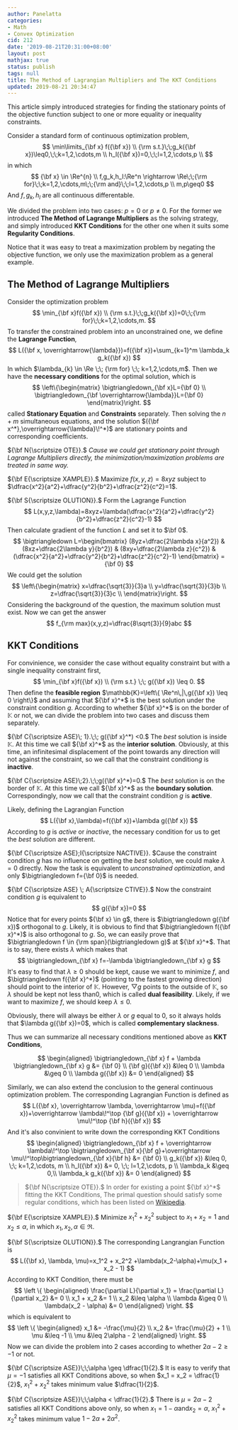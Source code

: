 ```yaml
---
author: Panelatta
categories:
- Math
- Convex Optimization
cid: 212
date: '2019-08-21T20:31:00+08:00'
layout: post
mathjax: true
status: publish
tags: null
title: The Method of Lagrangian Multipliers and The KKT Conditions
updated: 2019-08-21 20:34:47
---
```


This article simply introduced strategies for finding the stationary points of the objective function subject to one or more equality or inequality constraints. 

Consider a standard form of continuous optimization problem,
$$
\min\limits_{\bf x} f({\bf x}) \\
{\rm s.t.}\;\;g_k({\bf x})\leq0,\;\;k=1,2,\cdots,m \\
h_l({\bf x})=0,\;\;l=1,2,\cdots,p \\
$$
in which
$$
{\bf x} \in \Re^{n} \\
f,g_k,h_l:\Re^n \rightarrow \Re\;\;{\rm for}\;\;k=1,2,\cdots,m\;\;{\rm and}\;\;l=1,2,\cdots,p \\
m,p\geq0
$$
And $f,g_k,h_l$ are all continuous differentable.

We divided the problem into two cases: $p = 0$ or $p \neq 0$. For the former we introduced **The Method of Lagrange Multipliers** as the solving strategy, and simply introduced **KKT Conditions** for the other one when it suits some **Regularity Conditions**. 

Notice that it was easy to treat a maximization problem by negating the objective function, we only use the maximization problem as a general example. 

<!--more-->

## The Method of Lagrange Multipliers

Consider the optimization problem
$$
\min_{\bf x}f({\bf x}) \\
{\rm s.t.}\;\;g_k({\bf x})=0\;\;{\rm for}\;\;k=1,2,\cdots,m.
$$
To transfer the constrained problem into an unconstrained one, we define the **Lagrange Function**,
$$
L({\bf x, \overrightarrow{\lambda}})=f({\bf x})+\sum_{k=1}^m \lambda_k g_k({\bf x})
$$
In which $\lambda_{k} \in \Re \;\; {\rm for} \;\; k=1,2,\cdots,m$. Then we have the **necessary conditions** for the optimal solution, which is
$$
\left\{\begin{matrix}
\bigtriangledown_{\bf x}L={\bf 0} \\
\bigtriangledown_{\bf \overrightarrow{\lambda}}L={\bf 0}
\end{matrix}\right.
$$
called **Stationary Equation** and **Constraints** separately. Then solving the $n+m$ simultaneous equations, and the solution $({\bf x^*},\overrightarrow{\lambda}\!^*)$ are stationary points and corresponding coefficients.

${\bf N{\scriptsize OTE}}.$   *Cause we could get stationary point through Lagrange Multipliers directly, the minimization/maximization problems are treated in same way.*

${\bf E{\scriptsize XAMPLE}}.$   Maximize $f(x,y,z) = 8xyz$  subject to $\dfrac{x^2}{a^2}+\dfrac{y^2}{b^2}+\dfrac{z^2}{c^2}=1$.

${\bf S{\scriptsize OLUTION}}.$   Form the Lagrange Function
$$
L(x,y,z,\lambda)=8xyz+\lambda(\dfrac{x^2}{a^2}+\dfrac{y^2}{b^2}+\dfrac{z^2}{c^2}-1)
$$
Then calculate gradient of the function $L$ and set it to $\bf 0$.
$$
\bigtriangledown L=\begin{bmatrix} (8yz+\dfrac{2\lambda x}{a^2}) & (8xz+\dfrac{2\lambda y}{b^2}) & (8xy+\dfrac{2\lambda z}{c^2}) & (\dfrac{x^2}{a^2}+\dfrac{y^2}{b^2}+\dfrac{z^2}{c^2}-1) \end{bmatrix} = {\bf 0}
$$
We could get the solution
$$
\left\{\begin{matrix}
x=\dfrac{\sqrt{3}}{3}a \\
y=\dfrac{\sqrt{3}}{3}b \\
z=\dfrac{\sqrt{3}}{3}c \\
\end{matrix}\right.
$$
Considering the background of the question, the maximum solution must exist. Now we can get the answer
$$
f_{\rm max}(x,y,z)=\dfrac{8\sqrt{3}}{9}abc
$$

## KKT Conditions

For convinience, we consider the case without equality constraint but with a single inequality constraint first,
$$
\min_{\bf x}f({\bf x}) \\
{\rm s.t.} \;\; g({\bf x}) \leq 0.
$$
Then define the **feasible region** $\mathbb{K}=\left\{ \Re^n\,|\,g({\bf x}) \leq 0 \right\}$ and assuming that ${\bf x}^*$ is the best solution under the constraint condition $g$. According to whether ${\bf x}^*$ is on the border of $\mathbb{K}$ or not, we can divide the problem into two cases and discuss them separately.

${\bf C{\scriptsize ASE}\; 1}.\;\; g({\bf x}^*) <0.$ The *best* solution is inside $\mathbb{K}$. At this time we call ${\bf x}^*$ as the **interior solution**. Obviously, at this time, an infinitesimal displacement of the point towards any direction will not against the constraint, so we call that the constraint condition$g$ is **inactive**.

${\bf C{\scriptsize ASE}\;2}.\;\;g({\bf x}^*)=0.$ The *best* solution is on the border of $\mathbb{K}$. At this time we call ${\bf x}^*$ as the **boundary solution**. Correspondingly, now we call that the constraint condition $g$ is **active**.

Likely, defining the Lagrangian Function
$$
L({\bf x},\lambda)=f({\bf x})+\lambda g({\bf x})
$$
According to $g$ is *active* or *inactive*, the necessary condition for us to get the *best* solution are different.

${\bf C{\scriptsize ASE}\;I{\scriptsize NACTIVE}}. $Cause the constraint condition $g$ has no influence on getting the *best* solution, we could make $\lambda = 0$ directly. Now the task is equivalent to *unconstrained optimization*, and only $\bigtriangledown f={\bf 0}$ is needed.

${\bf C{\scriptsize ASE} \; A{\scriptsize CTIVE}}.$ Now the constraint condition $g$ is equivalent to 
$$
g({\bf x})=0
$$
Notice that for every points ${\bf x} \in g$, there is $\bigtriangledown g({\bf x})$ orthogonal to $g$. Likely, it is obvious to find that $\bigtriangledown f({\bf x}^*)$ is also orthogonal to $g$. So, we can easily prove that $\bigtriangledown f \in {\rm span}(\bigtriangledown g)$ at ${\bf x}^*$. That is to say, there exists $\lambda$ which makes that
$$
\bigtriangledown_{\bf x} f=-\lambda \bigtriangledown_{\bf x} g
$$
It's easy to find that $\lambda \geq 0$ should be kept, cause we want to minimize $f$, and $\bigtriangledown f({\bf x}^*)$ (pointing to the fastest growing direction) should point to the interior of $\mathbb{K}$. However, $\bigtriangledown g$ points to the outside of $\mathbb{K}$, so $\lambda$ should be kept not less than$0$, which is called **dual feasibility**. Likely, if we want to maximize $f$, we should keep $\lambda \leq 0$.

Obviously, there will always be either $\lambda$ or $g$ equal to $0$, so it always holds that $\lambda g({\bf x})=0$, which is called **complementary slackness**. 

Thus we can summarize all necessary conditions mentioned above as **KKT Conditions**,

$$
\begin{aligned}
\bigtriangledown_{\bf x} f + \lambda \bigtriangledown_{\bf x} g &= {\bf 0} \\
{\bf g}({\bf x}) &\leq 0 \\
\lambda &\geq 0 \\
\lambda g({\bf x}) &= 0
\end{aligned}
$$

Similarly, we can also extend the conclusion to the general continuous optimization problem. The corresponding Lagrangian Function is defined as
$$
L({\bf x}, \overrightarrow \lambda, \overrightarrow \mu)=f({\bf x})+\overrightarrow \lambda\!^\top {\bf g}({\bf x}) + \overrightarrow \mu\!^\top {\bf h}({\bf x})
$$
And it's also convinient to write down the corresponding KKT Conditions
$$
\begin{aligned}
\bigtriangledown_{\bf x} f + \overrightarrow \lambda\!^\top \bigtriangledown_{\bf x}{\bf g}+\overrightarrow \mu\!^\top\bigtriangledown_{\bf x}{\bf h} &= {\bf 0} \\
g_k({\bf x}) &\leq 0, \;\; k=1,2,\cdots, m \\
h_l({\bf x}) &= 0, \;\; l=1,2,\cdots, p \\
\lambda_k &\geq 0,\\
\lambda_k g_k({\bf x}) &= 0
\end{aligned}
$$

> ${\bf N{\scriptsize OTE}}.$ In order for existing a point ${\bf x}^*$ fitting the KKT Conditions, The primal question should satisfy some regular conditions, which has been listed on [Wikipedia](https://en.wikipedia.org/wiki/Karush–Kuhn–Tucker_conditions#Regularity_conditions_(or_constraint_qualifications)).

${\bf E{\scriptsize XAMPLE}}.$   Minimize $x_1^2 + x_2^2$ subject to $x_1 + x_2=1$ and $x_2 \leq \alpha$, in which $x_1, x_2, \alpha \in \Re$.

${\bf S{\scriptsize OLUTION}}.$   The corresponding Langrangian Function is
$$
L({\bf x}, \lambda, \mu)=x_1^2 + x_2^2 +\lambda(x_2-\alpha)+\mu(x_1 + x_2 - 1)
$$
According to KKT Condition, there must be
$$
\left \{
\begin{aligned}
\frac{\partial L}{\partial x_1} = \frac{\partial L}{\partial x_2} &= 0 \\
x_1 + x_2 &= 1 \\
x_2 &\leq \alpha \\
\lambda &\geq 0 \\
\lambda(x_2 - \alpha) &= 0
\end{aligned}
\right.
$$
which is equivalent to
$$
\left \{
\begin{aligned}
x_1 &= -\frac{\mu}{2} \\
x_2 &= \frac{\mu}{2} + 1 \\
\mu &\leq -1 \\
\mu &\leq 2\alpha - 2 
\end{aligned}
\right.
$$
Now we can divide the problem into 2 cases according to whether $2\alpha - 2 \geq -1$ or not.

${\bf C{\scriptsize ASE}}\;\;\alpha \geq \dfrac{1}{2}.$   It is easy to verify that $\mu = -1$ satisfies all KKT Conditions above, so when $x_1 = x_2 = \dfrac{1}{2}$, $x_1^2 + x_2^2$ takes minimum value $\dfrac{1}{2}$.

${\bf C{\scriptsize ASE}}\;\;\alpha < \dfrac{1}{2}.$   There is $\mu=2\alpha - 2$ satisfies all KKT Conditions above only, so when $x_1=1-\alpha$and$x_2 = \alpha$, $x_1^2 + x_2^2$ takes minimum value $1 - 2\alpha + 2\alpha^2$.
